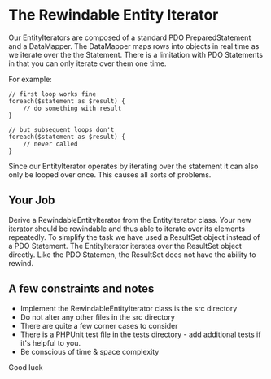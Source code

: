 The Rewindable Entity Iterator
==============================

Our EntityIterators are composed of a standard PDO PreparedStatement and a 
DataMapper.  The DataMapper maps rows into objects in real time as we iterate 
over the the Statement.  There is a limitation with PDO Statements in that you
can only iterate over them one time.  

For example:

    // first loop works fine
    foreach($statement as $result) {
        // do something with result
    }
    
    // but subsequent loops don't
    foreach($statement as $result) {
        // never called 
    }

Since our EntityIterator operates by iterating over the statement it 
can also only be looped over once.  This causes all sorts of problems.

Your Job
--------

Derive a RewindableEntityIterator from the EntityIterator class.  Your new 
iterator should be rewindable and thus able to iterate over its elements 
repeatedly.  To simplify the task we have used a ResultSet object instead of a 
PDO Statement.  The EntityIterator iterates over the ResultSet object 
directly.  Like the PDO Statemen, the ResultSet does not have the ability to rewind.

A few constraints and notes
---------------------------

* Implement the RewindableEntityIterator class is the src directory
* Do not alter any other files in the src directory
* There are quite a few corner cases to consider
* There is a PHPUnit test file in the tests directory - add additional tests if it's helpful to you.
* Be conscious of time & space complexity

Good luck